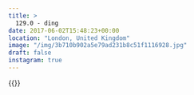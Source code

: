 ```yaml
---
title: >
  129.0 - ding
date: 2017-06-02T15:48:23+00:00
location: "London, United Kingdom"
image: "/img/3b710b902a5e79ad231b8c51f1116928.jpg"
draft: false
instagram: true
---
```


{{<photo src="/img/3b710b902a5e79ad231b8c51f1116928.jpg">}}
